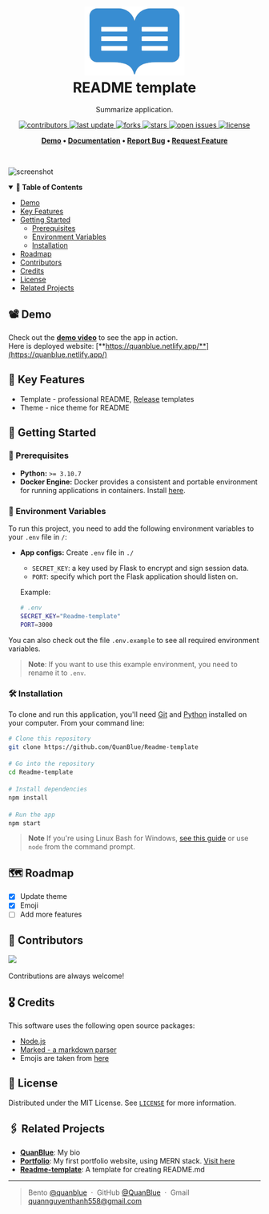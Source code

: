 <h1 align="center">
  <img src="./assets/readme-icon.png" alt="icon" width="200"></img>
  <br>
  <b>README template</b>
</h1>

<p align="center">Summarize application.</p>

<!-- Badges -->
<p align="center">
  <a href="https://github.com/QuanBlue/Readme-template/graphs/contributors">
    <img src="https://img.shields.io/github/contributors/QuanBlue/Readme-template" alt="contributors" />
  </a>
  <a href="">
    <img src="https://img.shields.io/github/last-commit/QuanBlue/Readme-template" alt="last update" />
  </a>
  <a href="https://github.com/QuanBlue/Readme-template/network/members">
    <img src="https://img.shields.io/github/forks/QuanBlue/Readme-template" alt="forks" />
  </a>
  <a href="https://github.com/QuanBlue/Readme-template/stargazers">
    <img src="https://img.shields.io/github/stars/QuanBlue/Readme-template" alt="stars" />
  </a>
  <a href="https://github.com/QuanBlue/Readme-template/issues/">
    <img src="https://img.shields.io/github/issues/QuanBlue/Readme-template" alt="open issues" />
  </a>
  <a href="https://github.com/QuanBlue/Readme-template/blob/main/LICENSE">
    <img src="https://img.shields.io/github/license/QuanBlue/Readme-template.svg" alt="license" />
  </a>
</p>

<p align="center">
  <b>
      <a href="#demo">Demo</a> •
      <a href="https://github.com/QuanBlue/Readme-template">Documentation</a> •
      <a href="https://github.com/QuanBlue/Readme-template/issues/">Report Bug</a> •
      <a href="https://github.com/QuanBlue/Readme-template/issues/">Request Feature</a>
  </b>
</p>

<br/>

![screenshot](https://raw.githubusercontent.com/amitmerchant1990/electron-markdownify/master/app/img/markdownify.gif)

<details open>
<summary><b>📖 Table of Contents</b></summary>

-  [Demo](#-demo)
-  [Key Features](#-key-features)
-  [Getting Started](#-getting-started)
   -  [Prerequisites](#-prerequisites)
   -  [Environment Variables](#-environment-variables)
   -  [Installation](#-installation)
-  [Roadmap](#-roadmap)
-  [Contributors](#-contributors)
-  [Credits](#-credits)
-  [License](#-license)
-  [Related Projects](#-related-projects)
</details>

## 📽 Demo

Check out the [**demo video**](https://www.youtube.com/channel/UCALhAytLBhmG2un43YxU4mw) to see the app in action.  
Here is deployed website: [**https://quanblue.netlify.app/**](https://quanblue.netlify.app/)

## 🌟 Key Features

-  Template - professional README, [Release](./Release.md) templates
-  Theme - nice theme for README

## 🧰 Getting Started

### 📌 Prerequisites

-  **Python:** `>= 3.10.7`
-  **Docker Engine:** Docker provides a consistent and portable environment for running applications in containers. Install [here](https://www.docker.com/get-started/).

### 🔑 Environment Variables

To run this project, you need to add the following environment variables to your `.env` file in `/`:

-  **App configs:** Create `.env` file in `./`

   -  `SECRET_KEY`: a key used by Flask to encrypt and sign session data.
   -  `PORT`: specify which port the Flask application should listen on.

   Example:

   ```sh
   # .env
   SECRET_KEY="Readme-template"
   PORT=3000
   ```

You can also check out the file `.env.example` to see all required environment variables.

> **Note**: If you want to use this example environment, you need to rename it to `.env`.

### 🛠 Installation

To clone and run this application, you'll need [Git](https://git-scm.com) and [Python](https://www.python.org/downloads/) installed on your computer. From your command line:

```bash
# Clone this repository
git clone https://github.com/QuanBlue/Readme-template

# Go into the repository
cd Readme-template

# Install dependencies
npm install

# Run the app
npm start
```

> **Note**
> If you're using Linux Bash for Windows, [see this guide](https://www.howtogeek.com/261575/how-to-run-graphical-linux-desktop-applications-from-windows-10s-bash-shell/) or use `node` from the command prompt.

## 🗺 Roadmap

-  [x] Update theme
-  [x] Emoji
-  [ ] Add more features

## 👥 Contributors

<a href="https://github.com/QuanBlue/Readme-template/graphs/contributors">
  <img src="https://contrib.rocks/image?repo=QuanBlue/Readme-template" />
</a>

Contributions are always welcome!

## 🎖 Credits

This software uses the following open source packages:

-  [Node.js](https://nodejs.org/)
-  [Marked - a markdown parser](https://github.com/chjj/marked)
-  Emojis are taken from [here](https://github.com/arvida/emoji-cheat-sheet.com)

## 📜 License

Distributed under the MIT License. See <a href="./LICENSE">`LICENSE`</a> for more information.

## 🖇 Related Projects

-  <u>[**QuanBlue**](https://github.com/QuanBlue/QuanBlue)</u>: My bio
-  <u>[**Portfolio**](https://github.com/QuanBlue/Portfolio)</u>: My first portfolio website, using MERN stack. [Visit here](https://quanblue.netlify.app/)
-  <u>[**Readme-template**](https://github.com/QuanBlue/Readme-template)</u>: A template for creating README.md

---

> Bento [@quanblue](https://bento.me/quanblue) &nbsp;&middot;&nbsp;
> GitHub [@QuanBlue](https://github.com/QuanBlue) &nbsp;&middot;&nbsp; Gmail quannguyenthanh558@gmail.com
